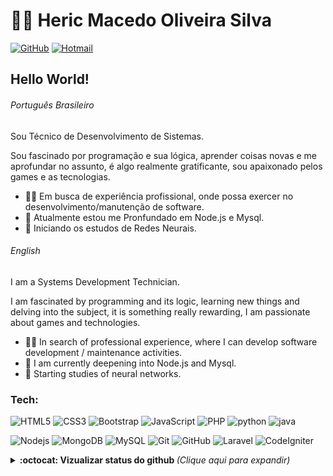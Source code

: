 # :man_technologist: Heric Macedo Oliveira Silva

[![GitHub](https://img.shields.io/badge/-GitHub-181717?style=flat-square&logo=github&link=https://github.com/HericC)](https://github.com/HericC)
[![Hotmail](https://img.shields.io/badge/-Hotmail-0078D4?style=flat-square&logo=microsoft-outlook&logoColor=white&link=mailto:heric_commercial@hotmail.com)](mailto:heric_commercial@hotmail.com)

## Hello World!

###### Português Brasileiro

Sou Técnico de Desenvolvimento de Sistemas.

Sou fascinado por programação e sua lógica, aprender coisas novas e me aprofundar no assunto, é algo realmente gratificante, sou apaixonado pelos games e as tecnologias.

- :office_worker: Em busca de experiência profissional, onde possa exercer no desenvolvimento/manutenção de software. 
- :blue_heart: Atualmente estou me Pronfundado em Node.js e Mysql.
- :blue_heart: Iniciando os estudos de Redes Neurais.

###### English

I am a Systems Development Technician.

I am fascinated by programming and its logic, learning new things and delving into the subject, it is something really rewarding, I am passionate about games and technologies.

- :office_worker: In search of professional experience, where I can develop software development / maintenance activities. 
- :blue_heart: I am currently deepening into Node.js and Mysql.
- :blue_heart: Starting studies of neural networks.

### Tech:
![HTML5](https://img.shields.io/badge/-HTML5-E34F26?style=flat-square&logo=html5&logoColor=white)
![CSS3](https://img.shields.io/badge/-CSS3-1572B6?style=flat-square&logo=css3)
![Bootstrap](https://img.shields.io/badge/-Bootstrap-563D7C?style=flat-square&logo=bootstrap)
![JavaScript](https://img.shields.io/badge/-JavaScript-black?style=flat-square&logo=javascript)
![PHP](https://img.shields.io/badge/-PHP-black?style=flat-square&logo=php)
![python](https://img.shields.io/badge/-Python-black?style=flat-square&logo=python)
![java](https://img.shields.io/badge/-Java-800000?style=flat-square&logo=java)

![Nodejs](https://img.shields.io/badge/-Nodejs-black?style=flat-square&logo=Node.js)
![MongoDB](https://img.shields.io/badge/-MongoDB-black?style=flat-square&logo=mongodb)
![MySQL](https://img.shields.io/badge/-MySQL-black?style=flat-square&logo=mysql&logoColor=white)
![Git](https://img.shields.io/badge/-Git-black?style=flat-square&logo=git)
![GitHub](https://img.shields.io/badge/-GitHub-181717?style=flat-square&logo=github)
![Laravel](https://img.shields.io/badge/-Laravel-black?style=flat-square&logo=Laravel)
![CodeIgniter](https://img.shields.io/badge/-CodeIgniter-black?style=flat-square&logo=CodeIgniter)

<details>
  <summary> <b>:octocat: Vizualizar status do github </b> <i>(Clique aqui para expandir)</i> </summary>
  <br>
    
  ![Github Status](https://github-readme-stats.vercel.app/api?username=hericc&show_icons=true&title_color=fff&icon_color=79ff97&text_color=9f9f9f&bg_color=151515)         
  
</details>
